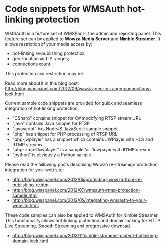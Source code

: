 Code snippets for WMSAuth hot-linking protection
=====================

WMSAuth is a feature set of WMSPanel, the admin and reporting panel. This feature set can be applied to **Wowza Media Server** and **Nimble Streamer**. It allows restriction of your media access by:
- hot-linking re-publishing protection;
- geo-location and IP ranges;
- connections count.

This protection and restriction may be 

Read more about it in this blog post: http://blog.wmspanel.com/2012/09/wowza-geo-ip-range-connections-lock.html

Current sample code snippets are provided for quick and seamless integration of hot-linking protection.

- "CSharp" contains snippet for C# modofying RTSP stream URL
- "java" contains Java snippet for RTSP
- "javascript" has NodeJS JavaScript sample snippet
- "php" has snippet for PHP processing of RTSP URL
- "php-jwplayer" has a snippet which contains JWPlayer with HLS and RTMP streams
- "php-rtmp-flowplayer" is a sample for flowpayer with RTMP stream
- "python" is obviously a Python sample

Please read the following posts describing Wowza re-streamign protection integration for your web site:
- http://blog.wmspanel.com/2012/05/protecting-wowza-from-re-publishing-re.html
- http://blog.wmspanel.com/2012/07/wmsauth-rtmp-protection-sample.html
- http://blog.wmspanel.com/2012/05/integrating-wmsauth-to-your-website.html

These code samples can also be applied to WMSAuth for Nimble Streamer. This functionality allows hot-linking protection and domain locking for HTTP Live Streaming, Smooth Streaming and progressive downoad. 
- http://blog.wmspanel.com/2013/11/nimble-streamer-protect-hotlinking-domain-lock.html
